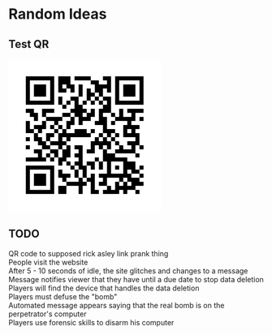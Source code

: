 # Random Ideas

## Test QR
![](./frame.png)

## TODO
QR code to supposed rick asley link prank thing \
People visit the website \
After 5 - 10 seconds of idle, the site glitches and changes to a message \
Message notifies viewer that they have until a due date to stop data deletion \
Players will find the device that handles the data deletion \
Players must defuse the "bomb" \
Automated message appears saying that the real bomb is on the perpetrator's computer \
Players use forensic skills to disarm his computer
